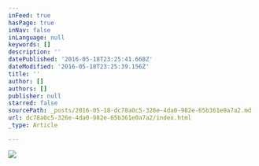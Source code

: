 ```yaml
---
inFeed: true
hasPage: true
inNav: false
inLanguage: null
keywords: []
description: ''
datePublished: '2016-05-18T23:25:41.668Z'
dateModified: '2016-05-18T23:25:39.156Z'
title: ''
author: []
authors: []
publisher: null
starred: false
sourcePath: _posts/2016-05-18-dc78a0c5-326e-4da0-982e-65b361e0a7a2.md
url: dc78a0c5-326e-4da0-982e-65b361e0a7a2/index.html
_type: Article

---
```

![](https://the-grid-user-content.s3-us-west-2.amazonaws.com/b27b8c82-3e0a-4762-b8a0-b5c13fb595fd.jpg)